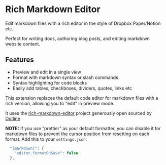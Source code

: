 # Rich Markdown Editor

Edit markdown files with a rich editor in the style of Dropbox Paper/Notion etc.

Perfect for writing docs, authoring blog posts, and editing markdown website content.

## Features

* Preview and edit in a single view
* Format with markdown syntax or slash commands
* Syntax highlighting for code blocks
* Easily add tables, checkboxes, dividers, quotes, links etc


This extension replaces the default code editor for markdown files with a rich version, allowing you to "edit" in preview mode.

It uses the [rich-markdown-editor](https://github.com/outline/rich-markdown-editor) project generously open sourced by [Outline](https://www.getoutline.com/)


**NOTE:** If you use “prettier” as your default formatter, you can disable it for markdown files to prevent the cursor position from resetting on each format. Add this to your `settings.json`:

```javascript
  "[markdown]": {
    "editor.formatOnSave": false
  },
```

